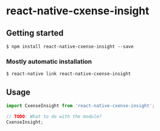 # react-native-cxense-insight

## Getting started

`$ npm install react-native-cxense-insight --save`

### Mostly automatic installation

`$ react-native link react-native-cxense-insight`

## Usage
```javascript
import CxenseInsight from 'react-native-cxense-insight';

// TODO: What to do with the module?
CxenseInsight;
```
